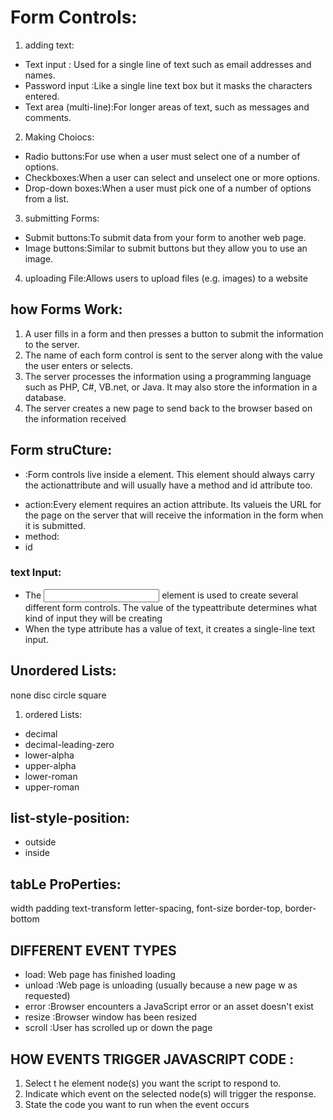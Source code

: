 # Form Controls:
1. adding text:
* Text input :
Used for a single line of text such as email addresses and names.
* Password input :Like a single line text box but it masks the characters entered.
* Text area (multi-line):For longer areas of text, such as messages and comments.
2. Making Choiocs:
* Radio buttons:For use when a user must select one of a number of options.
* Checkboxes:When a user can select and unselect one or more options.
* Drop-down boxes:When a user must pick one of a number of options from a list.
3. submitting Forms:
* Submit buttons:To submit data from your form to another web page.
* Image buttons:Similar to submit buttons but they allow you to use an image.
4. uploading File:Allows users to upload files (e.g. images) to a website

## how Forms Work:
1. A user fills in a form and then presses a button to submit the information to the server.
2. The name of each form control is sent to the server along with the value the user enters or selects.
3. The server processes the information using a programming language such as PHP, C#, VB.net, or Java. It may also store the information in a database.
4. The server creates a new page to send back to the browser based on the information received

 ## Form struCture:
 * <form>:Form controls live inside a <form> element. This element should always carry the actionattribute and will usually have a method and id attribute too.
 * action:Every <form> element requires an action attribute. Its valueis the URL for the page on the server that will receive the information in the form when it is submitted.
 * method:
 * id

 ### text Input:
 * The <input> element is used to create several different form controls. The value of the typeattribute determines what kind of input they will be creating
 * When the type attribute has a value of text, it creates a single-line text input.
 
 ## Unordered Lists:
 none   disc   circle   square

 1. ordered Lists:
 * decimal
 * decimal-leading-zero
 *  lower-alpha
 * upper-alpha
 * lower-roman
 * upper-roman 
 ## list-style-position:
 * outside
 * inside
 ## tabLe ProPerties:
 width
 padding
 text-transform
 letter-spacing, font-size
 border-top, border-bottom

 ## DIFFERENT EVENT TYPES 
 * load: Web page has finished loading 
 * unload :Web page is unloading (usually because a new page w as requested) 
 * error :Browser encounters a JavaScript error or an asset doesn't exist
 * resize :Browser window has been resized
 * scroll :User has scrolled up or down the page

 ## HOW EVENTS TRIGGER JAVASCRIPT CODE :
 1. Select t he element node(s) you want the script to respond to.
 2. Indicate which event on the selected node(s) will trigger the response.
 3. State the code you want to run when the event occurs
